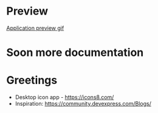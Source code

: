 # Preview
[Application preview gif](https://github.com/sebamed/muzicka-skola/blob/master/MuzickaSkola/Video/preview.gif)

# Soon more documentation

# Greetings
- Desktop icon app - https://icons8.com/
- Inspiration: https://community.devexpress.com/Blogs/
